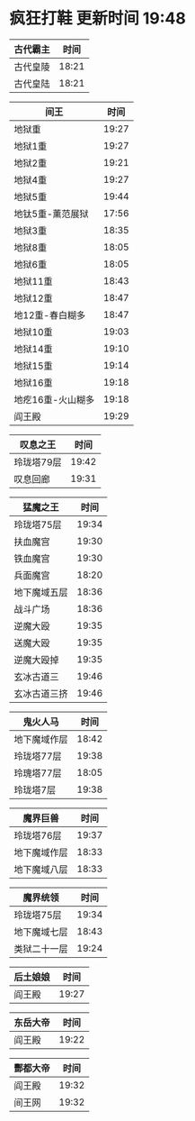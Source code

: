 # 疯狂打鞋 更新时间 19:48

| 古代霸主   | 时间    |
|--------|-------|
| 古代皇陵 | 18:21 |
| 古代皇陆 | 18:21 |

| 间王   | 时间    |
|--------|-------|
| 地狱重 | 19:27 |
| 地狱1重 | 19:27 |
| 地狱2重 | 19:21 |
| 地狱4重 | 19:27 |
| 地狱5重 | 19:44 |
| 地钛5重-薰范展狱 | 17:56 |
| 地狱3重 | 18:35 |
| 地狱8重 | 18:05 |
| 地狱6重 | 18:05 |
| 地狱11重 | 18:43 |
| 地狱12重 | 18:47 |
| 地12重-春白糊多 | 18:47 |
| 地狱10重 | 19:03 |
| 地狱14重 | 19:10 |
| 地狱15重 | 19:14 |
| 地狱16重 | 19:18 |
| 地疙16重-火山糊多 | 19:18 |
| 阎王殿 | 19:29 |

| 叹息之王   | 时间    |
|--------|-------|
| 玲珑塔79层 | 19:42 |
| 叹息回廊 | 19:31 |

| 猛魔之王   | 时间    |
|--------|-------|
| 玲珑塔75层 | 19:34 |
| 扶血魔宫 | 19:30 |
| 铁血魔宫 | 19:30 |
| 兵面魔宫 | 18:20 |
| 地下魔域五层 | 18:36 |
| 战斗广场 | 18:36 |
| 逆魔大殴 | 19:35 |
| 送魔大殴 | 19:35 |
| 逆魔大殴掉 | 19:35 |
| 玄冰古道三 | 19:46 |
| 玄冰古道三挤 | 19:46 |

| 鬼火人马   | 时间    |
|--------|-------|
| 地下魔域作层 | 18:42 |
| 玲珑塔77层 | 19:38 |
| 玲瑰塔77层 | 18:05 |
| 玲珑塔7层 | 19:38 |

| 魔界巨兽   | 时间    |
|--------|-------|
| 玲珑塔76层 | 19:37 |
| 地下魔域作层 | 18:33 |
| 地下魔域八层 | 18:33 |

| 魔界统领   | 时间    |
|--------|-------|
| 玲珑塔75层 | 19:34 |
| 地下魔域七层 | 18:43 |
| 类狱二十一层 | 19:24 |

| 后土娘娘   | 时间    |
|--------|-------|
| 阎王殿 | 19:27 |

| 东岳大帝   | 时间    |
|--------|-------|
| 阎王殿 | 19:22 |

| 酆都大帝   | 时间    |
|--------|-------|
| 阎王殿 | 19:32 |
| 间王网 | 19:32 |